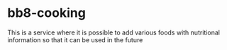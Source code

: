 # bb8-cooking
This is a service where it is possible to add various foods with nutritional information so that it can be used in the future